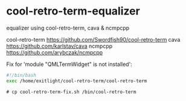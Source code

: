 # cool-retro-term-equalizer
equalizer using cool-retro-term, cava &amp; ncmpcpp


cool-retro-term  https://github.com/Swordfish90/cool-retro-term
cava https://github.com/karlstav/cava
ncmpcpp  https://github.com/arybczak/ncmpcpp
  
    
     
Fix for 'module "QMLTermWidget" is not installed':
  
```sh
#!/bin/bash
exec /home/exitlight/cool-retro-term/cool-retro-term
```
`# cp cool-retro-term-fix.sh /bin/cool-retro-term`

